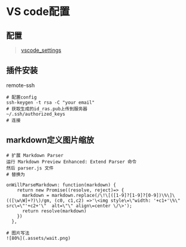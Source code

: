 # VS code配置

## 配置

> [vscode_settings](https://github.com/CrabQ/my_skills_book/blob/master/source/VS%20code/vscode_settings.json)

## 插件安装

remote-ssh

```shell
# 配置config
ssh-keygen -t rsa -C "your email"
# 获取生成的id_ras.pub上传到服务器
~/.ssh/authorized_keys
# 连接
```

## markdown定义图片缩放

```shell
# 扩展 Markdown Parser
运行 Markdown Preview Enhanced: Extend Parser 命令
然后 parser.js 文件
# 替换为

onWillParseMarkdown: function(markdown) {
    return new Promise((resolve, reject)=> {
      markdown = markdown.replace(/\!\[([1-9]?[1-9]?[0-9])\%\]\(([\w\W]+?)\)/gm, (c0, c1,c2) =>'\<img style\=\"width: '+c1+'\%\" src\=\"'+c2+'\"  alt=\"\" align\=center \/\>');
      return resolve(markdown)
    })
  },

# 图片写法
![80%](.assets/wait.png)
```
